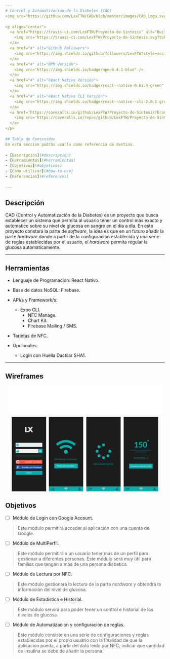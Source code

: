 ```yaml
---
# Control y Automatización de la Diabetes (CAD)
<img src="https://github.com/LexFTW/CAD/blob/master/images/CAD_Logo.svg" width="10%" />

<p align="center">
  <a href="https://travis-ci.com/LexFTW/Proyecto-de-Sintesis" alt="Build">
    <img src="https://travis-ci.com/LexFTW/Proyecto-de-Sintesis.svg?token=MqDraeHyBKs8z6NLK61F&branch=master" />
  </a>
  <a href="#" alt="GitHub Followers">
    <img src="https://img.shields.io/github/followers/LexFTW?style=social" />
  </a>
  <a href="#" alt="NPM Versión">
    <img src="https://img.shields.io/badge/npm-6.4.1-blue" />
  </a>
  <a href="#" alt="React Native Versión">
    <img src="https://img.shields.io/badge/react--native-0.61.4-green" />
  </a>
  <a href="#" alt="React Native CLI Versión">
    <img src="https://img.shields.io/badge/react--native--cli-2.0.1-green" />
  </a>
  <a href='https://coveralls.io/github/LexFTW/Proyecto-de-Sintesis?branch=master'>
    <img src='https://coveralls.io/repos/github/LexFTW/Proyecto-de-Sintesis/badge.svg?branch=master' alt='Coverage Status' />
  </a>
</p>

## Tabla de Contenidos
En está sección podrás usarla como referencia de destino.

- [Descripción](#descripción)
- [Herramientas](#herramientas)
- [Objetivos](#objetivos)
- [Como utilizar](#how-to-use)
- [Referencias](#references)

---
```


## Descripción
CAD (Control y Automatización de la Diabetes) es un proyecto que busca establecer un sistema que permita al usuario tener un control más exacto y automatico sobre su nivel de glucosa en sangre en el día a día. En este proyecto constará la parte de *software*, la idea es que en un futuro añadir la parte *hardware* donde a partir de la configuración establecida y una serie de reglas establecidas por el usuario, el *hardware* permita regular la glucosa automaticamente.

---

## Herramientas
- Lenguaje de Programación: React Nativo.
- Base de datos NoSQL: Firebase.
- API/s y Framework/s: 
  - Expo CLI.
	- NFC Manage.
	- Chart Kit.
	- Firebase Mailing / SMS.
- Tarjetas de NFC.

- Opcionales:
	- Login con Huella Dactilar SHA1.

---
## Wireframes
<img src="https://github.com/LexFTW/CAD/blob/master/images/Wireframe.png" />

## Objetivos
- [ ] Módulo de Login con Google Account.
> Este módulo permitirá acceder al aplicación con una cuenta de Google.

- [ ] Módulo de MultiPerfil.
> Este módulo permitirá a un usuario tener más de un perfil para gestionar a diferentes personas. Este módulo será muy útil para familias que tengan a más de una persona diabetica.

- [ ] Módulo de Lectura por NFC.
> Este módulo gestionará la lectura de la parte *hardware* y obtendrá la información del nivel de glucosa.

- [ ] Módulo de Estadistica e Historial.
> Este módulo servirá para poder tener un control e historial de los niveles de glucosa.

- [ ] Módulo de Automatización y configuración de reglas.
> Este módulo consiste en una serie de configuraciones y reglas establecidas por el propio usuario con la finalidad de que la aplicación pueda, a partir del dato leído por NFC, indicar que cantidad de insulina se debe de añadir la persona.
